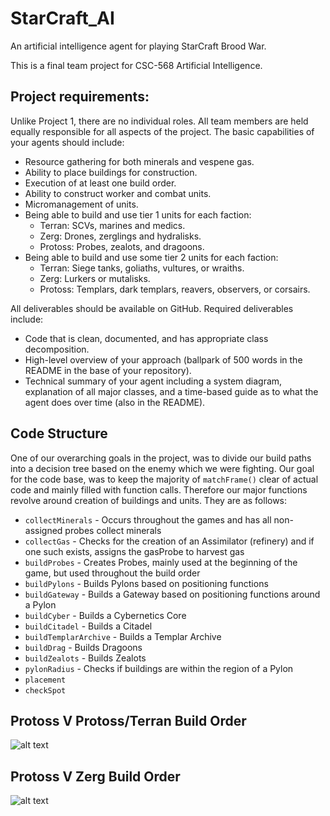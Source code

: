 # StarCraft_AI
An artificial intelligence agent for playing StarCraft Brood War.

This is a final team project for CSC-568 Artificial Intelligence.

## Project requirements:
Unlike Project 1, there are no individual roles. All team members are held equally responsible for all aspects of the project.
The basic capabilities of your agents should include:
 - Resource gathering for both minerals and vespene gas.
 - Ability to place buildings for construction.
 - Execution of at least one build order.
 - Ability to construct worker and combat units.
 - Micromanagement of units.
 - Being able to build and use  tier 1 units for each faction:
    - Terran: SCVs, marines and medics.
    - Zerg: Drones, zerglings and hydralisks.
    - Protoss: Probes, zealots, and dragoons.
 - Being able to build and use some tier 2 units for each faction:
    - Terran: Siege tanks, goliaths, vultures, or wraiths.
    - Zerg: Lurkers or mutalisks.
    - Protoss: Templars, dark templars, reavers, observers, or corsairs.

All deliverables should be available on GitHub. Required deliverables include:
 - Code that is clean, documented, and has appropriate class decomposition.
 - High-level overview of your approach (ballpark of 500 words in the README in the base of your repository).
 - Technical summary of your agent including a system diagram, explanation of all major classes, and a time-based guide as to what the agent does over time (also in the README).

## Code Structure
 One of our overarching goals in the project, was to divide our build paths into a decision tree based on the enemy which we were fighting. Our goal for the code base, was to keep the majority of `matchFrame()` clear of actual code and mainly filled with function calls.
 Therefore our major functions revolve around creation of buildings and units. They are as follows:
 - `collectMinerals` - Occurs throughout the games and has all non-assigned probes collect minerals
 - `collectGas` - Checks for the creation of an Assimilator (refinery) and if one such exists, assigns the gasProbe to harvest gas
 - `buildProbes` - Creates Probes, mainly used at the beginning of the game, but used throughout the build order
 - `buildPylons` - Builds Pylons based on positioning functions
 - `buildGateway` - Builds a Gateway based on positioning functions around a Pylon
 - `buildCyber` - Builds a Cybernetics Core
 - `buildCitadel` - Builds a Citadel
 - `buildTemplarArchive` - Builds a Templar Archive
 - `buildDrag` - Builds Dragoons
 - `buildZealots` - Builds Zealots
 - `pylonRadius` - Checks if buildings are within the region of a Pylon
 - `placement`
 - `checkSpot`

## Protoss V Protoss/Terran Build Order
![alt text](https://github.com/sarahhendricks/StarCraft_AI/images/PVP.png "Protoss V Protoss/Terran Build Order")

## Protoss V Zerg Build Order
![alt text](https://github.com/sarahhendricks/StarCraft_AI/images/PVZ.png "Protoss V Protoss/Terran Build Order")
